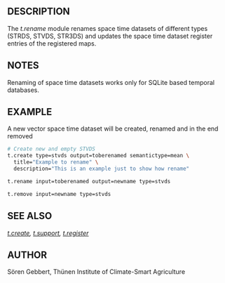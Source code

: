 ## DESCRIPTION

The *t.rename* module renames space time datasets of different types
(STRDS, STVDS, STR3DS) and updates the space time dataset register
entries of the registered maps.

## NOTES

Renaming of space time datasets works only for SQLite based temporal
databases.

## EXAMPLE

A new vector space time dataset will be created, renamed and in the end
removed

```sh
# Create new and empty STVDS
t.create type=stvds output=toberenamed semantictype=mean \
  title="Example to rename" \
  description="This is an example just to show how rename"

t.rename input=toberenamed output=newname type=stvds

t.remove input=newname type=stvds
```

## SEE ALSO

*[t.create](t.create.md), [t.support](t.support.md),
[t.register](t.register.md)*

## AUTHOR

Sören Gebbert, Thünen Institute of Climate-Smart Agriculture
